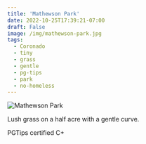 ```yaml
---
title: 'Mathewson Park'
date: 2022-10-25T17:39:21-07:00
draft: False
image: /img/mathewson-park.jpg
tags:
  - Coronado
  - tiny
  - grass
  - gentle
  - pg-tips
  - park
  - no-homeless
---
```

![Mathewson Park](/img/mathewson-park.jpg)

Lush grass on a half acre with a gentle curve.

PGTips certified C+
